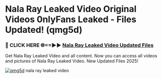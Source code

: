 # Nala Ray Leaked Video Original Videos 0nlyFans Leaked - Files Updated! (qmg5d)

<h3>🔴 CLICK HERE 🌐==►► <a href="https://tinyurl.com/4seja8ks" rel="nofollow">Nala Ray Leaked Video Updated Files</a></h3>

Get Nala Ray Leaked Video and all content. Now you can access all videos and pictures of Nala Ray Leaked Video. New Updated Files 2025!

[![qmg5d](https://i.imgur.com/EWjZXRe.gif)](https://tinyurl.com/4seja8ks)
nala ray leaked video